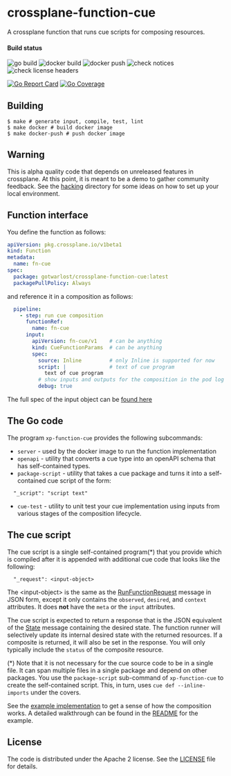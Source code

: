 # crossplane-function-cue

A crossplane function that runs cue scripts for composing resources.

#### Build status

![go build](https://github.com/elastic/crossplane-function-cue/actions/workflows/go-build.yaml/badge.svg?branch=main)
![docker build](https://github.com/elastic/crossplane-function-cue/actions/workflows/docker-build.yaml/badge.svg?branch=main)
![docker push](https://github.com/elastic/crossplane-function-cue/actions/workflows/docker-push.yaml/badge.svg?branch=main)
![check notices](https://github.com/elastic/crossplane-function-cue/actions/workflows/check-notices.yaml/badge.svg?branch=main)
![check license headers](https://github.com/elastic/crossplane-function-cue/actions/workflows/check-license-headers.yaml/badge.svg?branch=main)

[![Go Report Card](https://goreportcard.com/badge/github.com/elastic/crossplane-function-cue)](https://goreportcard.com/report/github.com/elastic/crossplane-function-cue)
[![Go Coverage](https://github.com/elastic/crossplane-function-cue/wiki/coverage.svg)](https://raw.githack.com/wiki/elastic/crossplane-function-cue/coverage.html)

## Building

```shell
$ make # generate input, compile, test, lint
$ make docker # build docker image
$ make docker-push # push docker image
```

## Warning

This is alpha quality code that depends on unreleased features in crossplane. At this point, it is meant to be a demo
to gather community feedback. See the [hacking](hacking/) directory for some ideas on how to set up your local
environment.

## Function interface

You define the function as follows:
```yaml
apiVersion: pkg.crossplane.io/v1beta1
kind: Function
metadata:
  name: fn-cue
spec:
  package: gotwarlost/crossplane-function-cue:latest
  packagePullPolicy: Always
```

and reference it in a composition as follows:

```yaml
  pipeline:
    - step: run cue composition
      functionRef:
        name: fn-cue
      input:
        apiVersion: fn-cue/v1    # can be anything
        kind: CueFunctionParams  # can be anything
        spec:
          source: Inline         # only Inline is supported for now
          script: |              # text of cue program
            text of cue program
          # show inputs and outputs for the composition in the pod log in pretty format
          debug: true  
```

The full spec of the input object can be [found here](pkg/input/v1beta1/input.go)

## The Go code

The program `xp-function-cue` provides the following subcommands:

* `server` - used by the docker image to run the function implementation
* `openapi` - utility that converts a cue type into an openAPI schema that has self-contained types.
* `package-script` - utility that takes a cue package and turns it into a self-contained cue script of the form:

```
  "_script": "script text"
```

* `cue-test` - utility to unit test your cue implementation using inputs from various stages of the composition lifecycle.

## The cue script

The cue script is a single self-contained program(*) that you provide which is compiled after it is appended with 
additional cue code that looks like the following:

```
  "_request": <input-object>
```

The &lt;input-object&gt; is the same as the [RunFunctionRequest](https://github.com/crossplane/crossplane/blob/4120759f8d4d5fc01f182fcb2b600a3ce038971d/apis/apiextensions/fn/proto/v1beta1/run_function.proto#L33) 
message in JSON form, except it only contains the `observed`, `desired`, and `context` attributes. 
It does **not** have the `meta` or the `input` attributes.

The cue script is expected to return a response that is the JSON equivalent of the [State](https://github.com/crossplane/crossplane/blob/4120759f8d4d5fc01f182fcb2b600a3ce038971d/apis/apiextensions/fn/proto/v1beta1/run_function.proto#L112)
message containing the desired state. The function runner will selectively update its internal desired state with the
returned resources. If a composite is returned, it will also be set in the response. You will only typically include the
`status` of the composite resource.

(*) Note that it is not necessary for the cue source code to be in a single file. It can span multiple files in a single
package and depend on other packages. You use the `package-script` sub-command of `xp-function-cue` to create the
self-contained script. This, in turn, uses `cue def --inline-imports` under the covers.

See the [example implementation](examples/simple/platform/compositions/xs3bucket/runtime/) to get a sense of 
how the composition works. A detailed walkthrough can be found in the [README](examples/simple/) for the example.

## License

The code is distributed under the Apache 2 license. See the [LICENSE](LICENSE) file for details.

